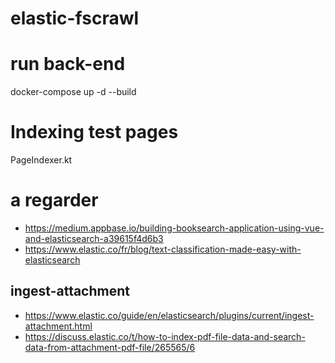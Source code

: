 # elastic-fscrawl

# run back-end
docker-compose up -d --build

# Indexing test pages 
PageIndexer.kt


# a regarder
- https://medium.appbase.io/building-booksearch-application-using-vue-and-elasticsearch-a39615f4d6b3
- https://www.elastic.co/fr/blog/text-classification-made-easy-with-elasticsearch
## ingest-attachment
- https://www.elastic.co/guide/en/elasticsearch/plugins/current/ingest-attachment.html
- https://discuss.elastic.co/t/how-to-index-pdf-file-data-and-search-data-from-attachment-pdf-file/265565/6